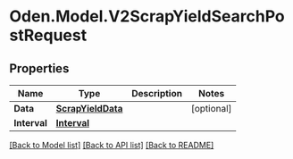 # Oden.Model.V2ScrapYieldSearchPostRequest

## Properties

Name | Type | Description | Notes
------------ | ------------- | ------------- | -------------
**Data** | [**ScrapYieldData**](ScrapYieldData.md) |  | [optional] 
**Interval** | [**Interval**](Interval.md) |  | 

[[Back to Model list]](../README.md#documentation-for-models) [[Back to API list]](../README.md#documentation-for-api-endpoints) [[Back to README]](../README.md)

